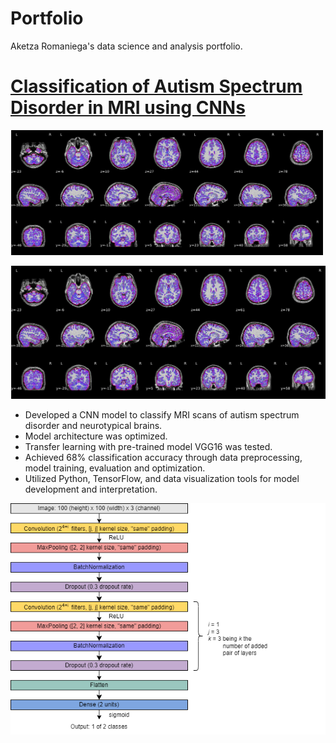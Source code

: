 # Portfolio
Aketza Romaniega's data science and analysis portfolio.

# [Classification of Autism Spectrum Disorder in MRI using CNNs](https://github.com/romaniegaa/TFM)

<img src="/images/brains.png" width="500" height="200">

![MRI raw data.](/images/brains.png)

* Developed a CNN model to classify MRI scans of autism spectrum disorder and neurotypical brains.
* Model architecture was optimized.
* Transfer learning with pre-trained model VGG16 was tested.
* Achieved 68% classification accuracy through data preprocessing, model training, evaluation and optimization.
* Utilized Python, TensorFlow, and data visualization tools for model development and interpretation.

![Optimal CNN architecture.](/images/cnn_architecture.png)
